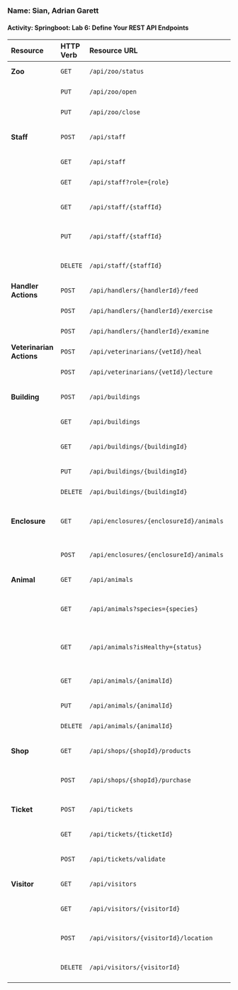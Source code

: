### Name: Sian, Adrian Garett
#### Activity: Springboot: Lab 6: Define Your REST API Endpoints

| Resource | HTTP Verb | Resource URL | Use Case |
| :--- | :--- | :--- | :--- |
| **Zoo** | `GET` | `/api/zoo/status` | Get zoo status |
| | `PUT` | `/api/zoo/open` | Open the zoo |
| | `PUT` | `/api/zoo/close` | Close the zoo |
| **Staff** | `POST` | `/api/staff` | Create new staff member |
| | `GET` | `/api/staff` | Get all staff |
| | `GET` | `/api/staff?role={role}` | Get staff by role |
| | `GET` | `/api/staff/{staffId}` | Get staff member by ID |
| | `PUT` | `/api/staff/{staffId}` | Update staff member |
| | `DELETE` | `/api/staff/{staffId}` | Delete staff member |
| **Handler Actions** | `POST` | `/api/handlers/{handlerId}/feed` | Feed an animal |
| | `POST` | `/api/handlers/{handlerId}/exercise` | Exercise an animal |
| | `POST` | `/api/handlers/{handlerId}/examine` | Examine an animal |
| **Veterinarian Actions**| `POST` | `/api/veterinarians/{vetId}/heal` | Heal an animal |
| | `POST` | `/api/veterinarians/{vetId}/lecture` | Start a lecture |
| **Building** | `POST` | `/api/buildings` | Create new building |
| | `GET` | `/api/buildings` | Get all buildings |
| | `GET` | `/api/buildings/{buildingId}`| Get building by ID |
| | `PUT` | `/api/buildings/{buildingId}`| Update building |
| | `DELETE`| `/api/buildings/{buildingId}`| Delete building |
| **Enclosure** | `GET` | `/api/enclosures/{enclosureId}/animals` | Get animals in enclosure |
| | `POST` | `/api/enclosures/{enclosureId}/animals` | Add animal to enclosure |
| **Animal** | `GET` | `/api/animals` | Get all animals |
| | `GET` | `/api/animals?species={species}` | Get animals by species |
| | `GET` | `/api/animals?isHealthy={status}` | Get animals by health status |
| | `GET` | `/api/animals/{animalId}` | Get animal by ID |
| | `PUT` | `/api/animals/{animalId}` | Update animal |
| | `DELETE` | `/api/animals/{animalId}` | Delete animal |
| **Shop** | `GET` | `/api/shops/{shopId}/products` | Get products in shop |
| | `POST` | `/api/shops/{shopId}/purchase` | Purchase item from shop |
| **Ticket** | `POST` | `/api/tickets` | Create new ticket |
| | `GET` | `/api/tickets/{ticketId}` | Get ticket by ID |
| | `POST` | `/api/tickets/validate` | Validate ticket code |
| **Visitor** | `GET` | `/api/visitors` | Get all visitors |
| | `GET` | `/api/visitors/{visitorId}` | Get visitor by ID |
| | `POST` | `/api/visitors/{visitorId}/location` | Update visitor location |
| | `DELETE` | `/api/visitors/{visitorId}` | Remove visitor (on exit) |
